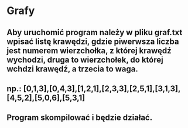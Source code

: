 # Grafy

## Aby uruchomić program należy w pliku graf.txt wpisać listę krawędzi, gdzie piwerwsza liczba jest numerem wierzchołka, z której krawędź wychodzi, druga to wierzchołek, do której wchdzi krawędź, a trzecia to waga.
## np.: [0,1,3],[0,4,3],[1,2,1],[2,3,3],[2,5,1],[3,1,3],[4,5,2],[5,0,6],[5,3,1]
## Program skompilować i będzie działać.
